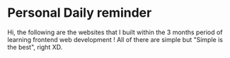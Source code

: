 # Personal Daily reminder
Hi, the following are the  websites that I built within the 3 months period of learning frontend web development !
All of there are simple but "Simple is the best", right XD.
